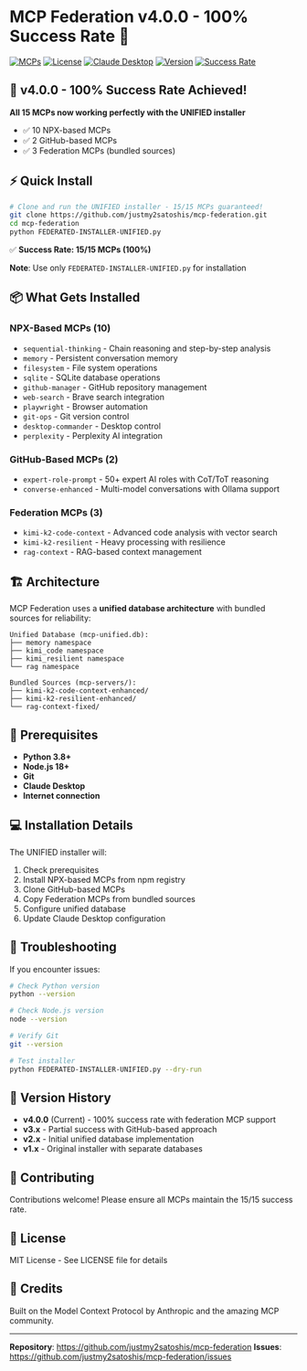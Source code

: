 # MCP Federation v4.0.0 - 100% Success Rate 🎉

[![MCPs](https://img.shields.io/badge/MCPs-15-blue)](https://modelcontextprotocol.io/)
[![License](https://img.shields.io/badge/License-MIT-green.svg)](LICENSE)
[![Claude Desktop](https://img.shields.io/badge/Claude-Desktop-orange)](https://claude.ai)
[![Version](https://img.shields.io/badge/Version-4.0.0-red)](https://github.com/justmy2satoshis/mcp-federation)
[![Success Rate](https://img.shields.io/badge/Success-15%2F15-brightgreen)](https://github.com/justmy2satoshis/mcp-federation)

## 🎉 v4.0.0 - 100% Success Rate Achieved!
**All 15 MCPs now working perfectly with the UNIFIED installer**

- ✅ 10 NPX-based MCPs
- ✅ 2 GitHub-based MCPs
- ✅ 3 Federation MCPs (bundled sources)

## ⚡ Quick Install

```bash
# Clone and run the UNIFIED installer - 15/15 MCPs guaranteed!
git clone https://github.com/justmy2satoshis/mcp-federation.git
cd mcp-federation
python FEDERATED-INSTALLER-UNIFIED.py
```

✅ **Success Rate: 15/15 MCPs (100%)**

**Note**: Use only `FEDERATED-INSTALLER-UNIFIED.py` for installation

## 📦 What Gets Installed

### NPX-Based MCPs (10)
- `sequential-thinking` - Chain reasoning and step-by-step analysis
- `memory` - Persistent conversation memory
- `filesystem` - File system operations
- `sqlite` - SQLite database operations
- `github-manager` - GitHub repository management
- `web-search` - Brave search integration
- `playwright` - Browser automation
- `git-ops` - Git version control
- `desktop-commander` - Desktop control
- `perplexity` - Perplexity AI integration

### GitHub-Based MCPs (2)
- `expert-role-prompt` - 50+ expert AI roles with CoT/ToT reasoning
- `converse-enhanced` - Multi-model conversations with Ollama support

### Federation MCPs (3)
- `kimi-k2-code-context` - Advanced code analysis with vector search
- `kimi-k2-resilient` - Heavy processing with resilience
- `rag-context` - RAG-based context management

## 🏗️ Architecture

MCP Federation uses a **unified database architecture** with bundled sources for reliability:

```
Unified Database (mcp-unified.db):
├── memory namespace
├── kimi_code namespace
├── kimi_resilient namespace
└── rag namespace

Bundled Sources (mcp-servers/):
├── kimi-k2-code-context-enhanced/
├── kimi-k2-resilient-enhanced/
└── rag-context-fixed/
```

## 🚀 Prerequisites

- **Python 3.8+**
- **Node.js 18+**
- **Git**
- **Claude Desktop**
- **Internet connection**

## 💻 Installation Details

The UNIFIED installer will:
1. Check prerequisites
2. Install NPX-based MCPs from npm registry
3. Clone GitHub-based MCPs
4. Copy Federation MCPs from bundled sources
5. Configure unified database
6. Update Claude Desktop configuration

## 🔧 Troubleshooting

If you encounter issues:

```bash
# Check Python version
python --version

# Check Node.js version
node --version

# Verify Git
git --version

# Test installer
python FEDERATED-INSTALLER-UNIFIED.py --dry-run
```

## 📝 Version History

- **v4.0.0** (Current) - 100% success rate with federation MCP support
- **v3.x** - Partial success with GitHub-based approach
- **v2.x** - Initial unified database implementation
- **v1.x** - Original installer with separate databases

## 🤝 Contributing

Contributions welcome! Please ensure all MCPs maintain the 15/15 success rate.

## 📄 License

MIT License - See LICENSE file for details

## 🙏 Credits

Built on the Model Context Protocol by Anthropic and the amazing MCP community.

---

**Repository**: https://github.com/justmy2satoshis/mcp-federation
**Issues**: https://github.com/justmy2satoshis/mcp-federation/issues